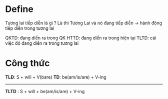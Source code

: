 # Define
Tương lai tiếp diễn là gì ?
Là thì Tương Lai và nó đang tiếp diễn
-> hành động tiếp diễn trong tương lai

QKTD: đang diển ra trong QK
HTTD: đang diển ra trong hiện tại
TLTD: cái việc đó đang diển ra trong tương lai


# Công thức
**TLĐ**: S + will + V(bare)
**TD**:                      be(am/is/are) + V-ing

---
**TLTD** : S + will + be(am/is/are) + V-ing

